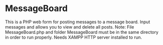 # MessageBoard
This is a PHP web form for posting messages to a message board. Input messages and allows you to  view and delete all posts. Note: File MessageBoard.php and folder MessageBoard must be in the same directory in order to run properly. Needs XAMPP HTTP server installed to run.

